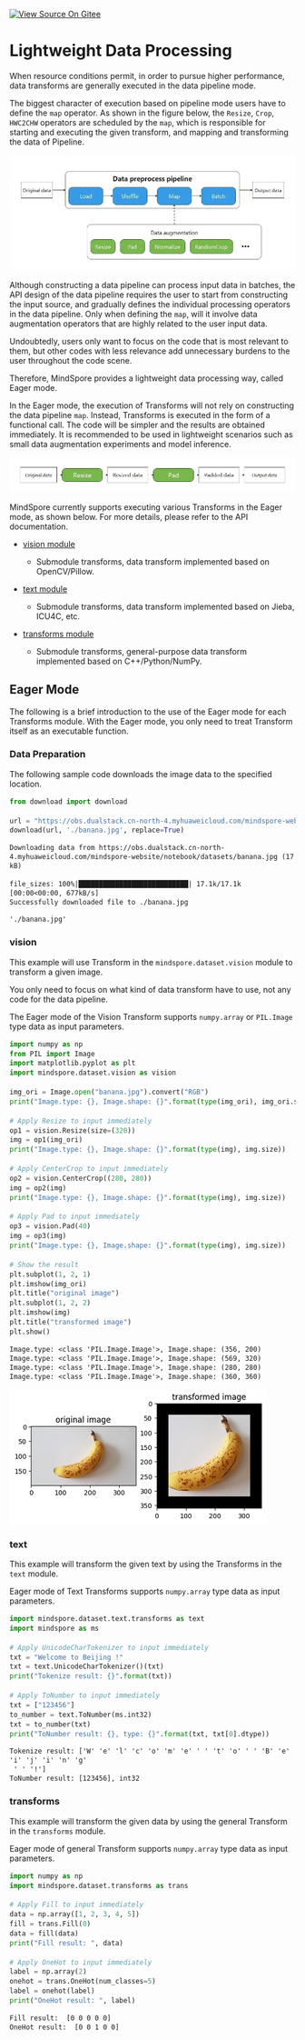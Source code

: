 [![View Source On Gitee](https://mindspore-website.obs.cn-north-4.myhuaweicloud.com/website-images/r2.1/resource/_static/logo_source_en.svg)](https://gitee.com/mindspore/docs/blob/r2.1/tutorials/source_en/advanced/dataset/eager.md)

# Lightweight Data Processing

When resource conditions permit, in order to pursue higher performance, data transforms are generally executed in the data pipeline mode.

The biggest character of execution based on pipeline mode users have to define the `map` operator. As shown in the figure below, the `Resize`, `Crop`, `HWC2CHW` operators are scheduled by the `map`, which is responsible for starting and executing the given transform, and mapping and transforming the data of Pipeline.

![pipelinemode1](./images/pipeline_mode_en.jpeg)

Although constructing a data pipeline can process input data in batches, the API design of the data pipeline requires the user to start from constructing the input source, and gradually defines the individual processing operators in the data pipeline. Only when defining the `map`, will it involve data augmentation operators that are highly related to the user input data.

Undoubtedly, users only want to focus on the code that is most relevant to them, but other codes with less relevance add unnecessary burdens to the user throughout the code scene.

Therefore, MindSpore provides a lightweight data processing way, called Eager mode.

In the Eager mode, the execution of Transforms will not rely on constructing the data pipeline `map`. Instead, Transforms is executed in the form of a functional call. The code will be simpler and the results are obtained immediately. It is recommended to be used in lightweight scenarios such as small data augmentation experiments and model inference.

![eagermode1](./images/eager_mode_en.jpeg)

MindSpore currently supports executing various Transforms in the Eager mode, as shown below. For more details, please refer to the API documentation.

- [vision module](https://mindspore.cn/docs/en/r2.1/api_python/mindspore.dataset.transforms.html#module-mindspore.dataset.vision)

    - Submodule transforms, data transform implemented based on OpenCV/Pillow.

- [text module](https://mindspore.cn/docs/en/r2.1/api_python/mindspore.dataset.transforms.html#module-mindspore.dataset.text)

    - Submodule transforms, data transform implemented based on Jieba, ICU4C, etc.

- [transforms module](https://www.mindspore.cn/docs/en/r2.1/api_python/mindspore.dataset.transforms.html)

    - Submodule transforms, general-purpose data transform implemented based on C++/Python/NumPy.

## Eager Mode

The following is a brief introduction to the use of the Eager mode for each Transforms module. With the Eager mode, you only need to treat Transform itself as an executable function.

### Data Preparation

The following sample code downloads the image data to the specified location.

```python
from download import download

url = "https://obs.dualstack.cn-north-4.myhuaweicloud.com/mindspore-website/notebook/datasets/banana.jpg"
download(url, './banana.jpg', replace=True)
```

```text
Downloading data from https://obs.dualstack.cn-north-4.myhuaweicloud.com/mindspore-website/notebook/datasets/banana.jpg (17 kB)

file_sizes: 100%|███████████████████████████| 17.1k/17.1k [00:00<00:00, 677kB/s]
Successfully downloaded file to ./banana.jpg
```

```text
'./banana.jpg'
```

### vision

This example will use Transform in the `mindspore.dataset.vision` module to transform a given image.

You only need to focus on what kind of data transform have to use, not any code for the data pipeline.

The Eager mode of the Vision Transform supports `numpy.array` or `PIL.Image` type data as input parameters.

```python
import numpy as np
from PIL import Image
import matplotlib.pyplot as plt
import mindspore.dataset.vision as vision

img_ori = Image.open("banana.jpg").convert("RGB")
print("Image.type: {}, Image.shape: {}".format(type(img_ori), img_ori.size))

# Apply Resize to input immediately
op1 = vision.Resize(size=(320))
img = op1(img_ori)
print("Image.type: {}, Image.shape: {}".format(type(img), img.size))

# Apply CenterCrop to input immediately
op2 = vision.CenterCrop((280, 280))
img = op2(img)
print("Image.type: {}, Image.shape: {}".format(type(img), img.size))

# Apply Pad to input immediately
op3 = vision.Pad(40)
img = op3(img)
print("Image.type: {}, Image.shape: {}".format(type(img), img.size))

# Show the result
plt.subplot(1, 2, 1)
plt.imshow(img_ori)
plt.title("original image")
plt.subplot(1, 2, 2)
plt.imshow(img)
plt.title("transformed image")
plt.show()
```

```text
Image.type: <class 'PIL.Image.Image'>, Image.shape: (356, 200)
Image.type: <class 'PIL.Image.Image'>, Image.shape: (569, 320)
Image.type: <class 'PIL.Image.Image'>, Image.shape: (280, 280)
Image.type: <class 'PIL.Image.Image'>, Image.shape: (360, 360)
```

![eager_mode](./images/eager_mode.png)

### text

This example will transform the given text by using the Transforms in the `text` module.

Eager mode of Text Transforms supports `numpy.array` type data as input parameters.

```python
import mindspore.dataset.text.transforms as text
import mindspore as ms

# Apply UnicodeCharTokenizer to input immediately
txt = "Welcome to Beijing !"
txt = text.UnicodeCharTokenizer()(txt)
print("Tokenize result: {}".format(txt))

# Apply ToNumber to input immediately
txt = ["123456"]
to_number = text.ToNumber(ms.int32)
txt = to_number(txt)
print("ToNumber result: {}, type: {}".format(txt, txt[0].dtype))
```

```text
Tokenize result: ['W' 'e' 'l' 'c' 'o' 'm' 'e' ' ' 't' 'o' ' ' 'B' 'e' 'i' 'j' 'i' 'n' 'g'
 ' ' '!']
ToNumber result: [123456], int32
```

### transforms

This example will transform the given data by using the general Transform in the `transforms` module.

Eager mode of general Transform supports `numpy.array` type data as input parameters.

```python
import numpy as np
import mindspore.dataset.transforms as trans

# Apply Fill to input immediately
data = np.array([1, 2, 3, 4, 5])
fill = trans.Fill(0)
data = fill(data)
print("Fill result: ", data)

# Apply OneHot to input immediately
label = np.array(2)
onehot = trans.OneHot(num_classes=5)
label = onehot(label)
print("OneHot result: ", label)
```

```text
Fill result:  [0 0 0 0 0]
OneHot result:  [0 0 1 0 0]
```

